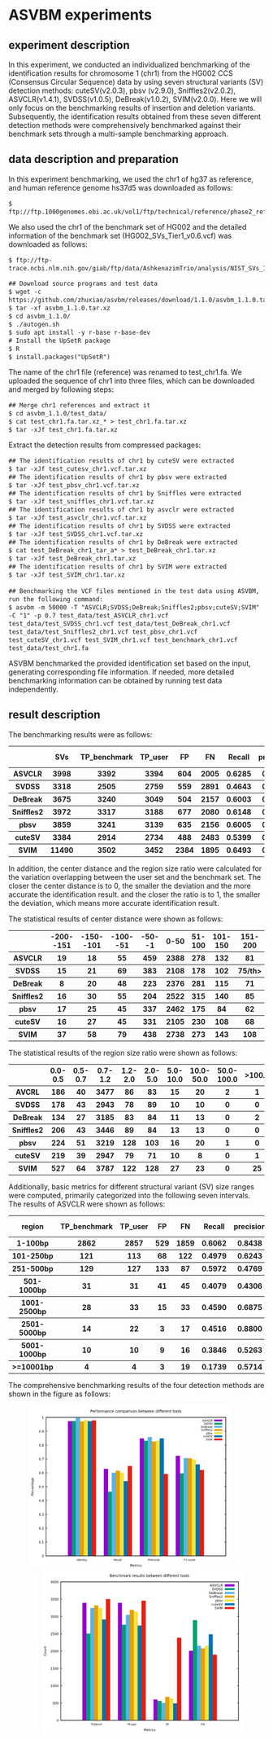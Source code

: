 # ASVBM experiments

## experiment description

In this experiment, we conducted an individualized benchmarking of the identification results for chromosome 1 (chr1) from the HG002 CCS (Consensus Circular Sequence) data by using seven structural variants (SV) detection methods: cuteSV(v2.0.3), pbsv (v2.9.0), Sniffles2(v2.0.2), ASVCLR(v1.4.1), SVDSS(v1.0.5), DeBreak(v1.0.2), SVIM(v2.0.0). Here we will only focus on the benchmarking results of insertion and deletion variants. Subsequently, the identification results obtained from these seven different detection methods were comprehensively benchmarked against their benchmark sets through a multi-sample benchmarking approach.

## data description and preparation


In this experiment benchmarking, we used the chr1 of hg37 as reference, and human reference genome hs37d5 was downloaded as follows:
``` 
$ ftp://ftp.1000genomes.ebi.ac.uk/vol1/ftp/technical/reference/phase2_reference_assembly_sequence/hs37d5.fa.gz. 
```
We also used the chr1 of the benchmark set of HG002 and the detailed information of the benchmark set (HG002_SVs_Tier1_v0.6.vcf) was downloaded as follows:
```
$ ftp://ftp-trace.ncbi.nlm.nih.gov/giab/ftp/data/AshkenazimTrio/analysis/NIST_SVs_Integration_v0.6
``` 

```
## Download source programs and test data
$ wget -c https://github.com/zhuxiao/asvbm/releases/download/1.1.0/asvbm_1.1.0.tar.xz
$ tar -xf asvbm_1.1.0.tar.xz
$ cd asvbm_1.1.0/
$ ./autogen.sh
$ sudo apt install -y r-base r-base-dev
# Install the UpSetR package
$ R
$ install.packages("UpSetR")
```
The name of the chr1 file (reference) was renamed to test_chr1.fa. We uploaded the sequence of chr1 into three files, which can be downloaded and merged by following steps:
```
## Merge chr1 references and extract it
$ cd asvbm_1.1.0/test_data/
$ cat test_chr1.fa.tar.xz_* > test_chr1.fa.tar.xz
$ tar -xJf test_chr1.fa.tar.xz
```
Extract the detection results from compressed packages:
```
## The identification results of chr1 by cuteSV were extracted
$ tar -xJf test_cutesv_chr1.vcf.tar.xz  
## The identification results of chr1 by pbsv were extracted
$ tar -xJf test_pbsv_chr1.vcf.tar.xz
## The identification results of chr1 by Sniffles were extracted
$ tar -xJf test_sniffles_chr1.vcf.tar.xz
## The identification results of chr1 by asvclr were extracted
$ tar -xJf test_asvclr_chr1.vcf.tar.xz
## The identification results of chr1 by SVDSS were extracted
$ tar -xJf test_SVDSS_chr1.vcf.tar.xz
## The identification results of chr1 by DeBreak were extracted
$ cat test_DeBreak_chr1_tar_a* > test_DeBreak_chr1.tar.xz
$ tar -xJf test_DeBreak_chr1.tar.xz
## The identification results of chr1 by SVIM were extracted
$ tar -xJf test_SVIM_chr1.tar.xz

## Benchmarking the VCF files mentioned in the test data using ASVBM, run the following command:
$ asvbm -m 50000 -T "ASVCLR;SVDSS;DeBreak;Sniffles2;pbsv;cuteSV;SVIM" -C "1" -p 0.7 test_data/test_ASVCLR_chr1.vcf test_data/test_SVDSS_chr1.vcf test_data/test_DeBreak_chr1.vcf test_data/test_Sniffles2_chr1.vcf test_pbsv_chr1.vcf test_cuteSV_chr1.vcf test_SVIM_chr1.vcf test_benchmark_chr1.vcf test_data/test_chr1.fa
```
ASVBM benchmarked the provided identification set based on the input, generating corresponding file information. If needed, more detailed benchmarking information can be obtained by running test data independently.

## result description
The benchmarking results were as follows:
<table>
  <thead>
    <tr>
    	  <th></th>
    	  <th>SVs</th>
      <th>TP_benchmark</th>
      <th>TP_user</th>
      <th>FP</th>
      <th>FN</th>
      <th>Recall</th>
      <th>precision</th>
      <th>F1 score</th>
      <th>Identity</th>
    </tr>
  </thead>
    <tbody>
    <tr>
    <th>ASVCLR</th>
      <th>3998</th>
      <th>3392</th>
      <th>3394</th>
      <th>604</th>
      <th>2005</th>
      <th>0.6285</th>
      <th>0.8489</th>
      <th>0.7223</th>
      <th>0.9724</th>
    </tr>
  </tbody>
  <tbody>
    <tr>
    <th>SVDSS</th>
      <th>3318</th>
      <th>2505</th>
      <th>2759</th>
      <th>559</th>
      <th>2891</th>
      <th>0.4643</th>
      <th>0.8315</th>
      <th>0.5959</th>
      <th>0.9739</th>
    </tr>
  </tbody>
    <tbody>
    <tr>
    <th>DeBreak</th>
      <th>3675</th>
      <th>3240</th>
      <th>3049</th>
      <th>504</th>
      <th>2157</th>
      <th>0.6003</th>
      <th>0.8581</th>
      <th>0.7065</th>
      <th>1.0000</th>
    </tr>
  </tbody>
     <tbody>
    <tr>
    <th>Sniffles2</th>
      <th>3972</th>
      <th>3317</th>
      <th>3188</th>
      <th>677</th>
      <th>2080</th>
      <th>0.6148</th>
      <th>0.8251</th>
      <th>0.7046</th>
      <th>0.9709</th>
    </tr>
  </tbody> 
   <tbody>
    <tr>
    <th>pbsv</th>
    	<th>3859</th>
      <th>3241</th>
      <th>3139</th>
      <th>635</th>
      <th>2156</th>
      <th>0.6005</th>
      <th>0.8317</th>
      <th>0.6975</th>
      <th>0.9818</th>
    </tr>
  </tbody>
  <tbody>
    <tr>
    <th>cuteSV</th>
      <th>3384</th>
      <th>2914</th>
      <th>2734</th>
      <th>488</th>
      <th>2483</th>
      <th>0.5399</th>
      <th>0.8485</th>
      <th>0.6599</th>
      <th>0.9720</th>
    </tr>
  </tbody>
  <tbody>
    <tr>
    <th>SVIM</th>
      <th>11490</th>
      <th>3502</th>
      <th>3452</th>
      <th>2384</th>
      <th>1895</th>
      <th>0.6493</th>
      <th>0.5915</th>
      <th>0.6190</th>
      <th>0.9776</th>
    </tr>
  </tbody>
</table>

In addition, the center distance and the region size ratio were calculated for the variation overlapping between the user set and the benchmark set. The closer the center distance is to 0, the smaller the deviation and the more accurate the identification result. and the closer the ratio is to 1, the smaller the deviation, which means more accurate identification result.

The statistical results of center distance were shown as follows:
<table>
  <thead>
    <tr>
    	  <th></th>
    	  <th>-200--151</th>
      <th>-150--101</th>
      <th>-100--51</th>
      <th>-50--1</th>
      <th>0-50</th>
      <th>51-100</th>
      <th>101-150</th>
      <th>151-200</th>
    </tr>
  </thead>
  <tbody>
    <tr>
    <th>ASVCLR</th>
      <th>19</th>
      <th>18</th>
      <th>55</th>
      <th>459</th>
      <th>2388</th>
      <th>278</th>
      <th>132</th>
      <th>81</th>
    </tr>
  </tbody>
   <tbody>
    <tr>
    <th>SVDSS</th>
      <th>15</th>
      <th>21</th>
      <th>69</th>
      <th>383</th>
      <th>2108</th>
      <th>178</th>
      <th>102</th>
      <th>75/th>
    </tr>
  </tbody>
   <tbody>
    <tr>
    <th>DeBreak</th>
      <th>8</th>
      <th>20</th>
      <th>48</th>
      <th>223</th>
      <th>2376</th>
      <th>281</th>
      <th>115</th>
      <th>71</th>
    </tr>
  </tbody>
     <tbody>
    <tr>
    <th>Sniffles2</th>
      <th>16</th>
      <th>30</th>
      <th>55</th>
      <th>204</th>
      <th>2522</th>
      <th>315</th>
      <th>140</th>
      <th>85</th>
    </tr>
  </tbody>
   <tbody>
    <tr>
    <th>pbsv</th>
    	  <th>17</th>
      <th>25</th>
      <th>45</th>
      <th>337</th>
      <th>2462</th>
      <th>175</th>
      <th>84</th>
      <th>62</th>
    </tr>
  </tbody>
  <tbody>
    <tr>
    <th>cuteSV</th>
      <th>16</th>
      <th>27</th>
      <th>45</th>
      <th>331</th>
      <th>2105</th>
      <th>230</th>
      <th>108</th>
      <th>68</th>
    </tr>
  </tbody>
   <tbody>
    <tr>
    <th>SVIM</th>
      <th>37</th>
      <th>58</th>
      <th>79</th>
      <th>438</th>
      <th>2738</th>
      <th>273</th>
      <th>143</th>
      <th>108</th>
    </tr>
  </tbody>
</table>

The statistical results of the region size ratio were shown as follows:

<table>
  <thead>
    <tr>
    	  <th></th>
    	  <th>0.0-0.5</th>
      <th>0.5-0.7</th>
      <th>0.7-1.2</th>
      <th>1.2-2.0</th>
      <th>2.0-5.0</th>
      <th>5.0-10.0</th>
      <th>10.0-50.0</th>
      <th>50.0-100.0</th>
      <th>>100.0</th>
    </tr>
  </thead>
     <tbody>
    <tr>
    <th>AVCRL</th>
      <th>186</th>
      <th>40</th>
      <th>3477</th>
      <th>86</th>
      <th>83</th>
      <th>15</th>
      <th>20</th>
      <th>2</th>
      <th>1</th>
    </tr>
  </tbody>
   <tbody>
    <tr>
    <th>SVDSS</th>
      <th>178</th>
      <th>43</th>
      <th>2943</th>
      <th>78</th>
      <th>89</th>
      <th>10</th>
      <th>10</th>
      <th>0</th>
      <th>0</th>
    </tr>
  </tbody>
   <tbody>
    <tr>
    <th>DeBreak</th>
      <th>134</th>
      <th>27</th>
      <th>3185</th>
      <th>83</th>
      <th>84</th>
      <th>11</th>
      <th>13</th>
      <th>0</th>
      <th>2</th>
    </tr>
  </tbody>
  <tbody>
    <tr>
    <th>Sniffles2</th>
      <th>206</th>
      <th>43</th>
      <th>3446</th>
      <th>89</th>
      <th>84</th>
      <th>13</th>
      <th>13</th>
      <th>0</th>
      <th>0</th>
    </tr>
  </tbody>
   <tbody>
    <tr>
    <th>pbsv</th>
    	<th>224</th>
      <th>51</th>
      <th>3219</th>
      <th>128</th>
      <th>103</th>
      <th>16</th>
      <th>20</th>
      <th>1</th>
      <th>0</th>
    </tr>
  </tbody>
    <tbody>
    <tr>
    <th>cuteSV</th>
      <th>219</th>
      <th>39</th>
      <th>2947</th>
      <th>79</th>
      <th>71</th>
      <th>10</th>
      <th>8</th>
      <th>0</th>
      <th>1</th>
    </tr>
  </tbody>
  <tbody>
    <tr>
    <th>SVIM</th>
      <th>527</th>
      <th>64</th>
      <th>3787</th>
      <th>122</th>
      <th>128</th>
      <th>27</th>
      <th>23</th>
      <th>0</th>
      <th>25</th>
    </tr>
  </tbody>
</table>

Additionally, basic metrics for different structural variant (SV) size ranges were computed, primarily categorized into the following seven intervals. The results of ASVCLR were shown as follows:

<table>
  <thead>
    <tr>
    	  <th>region</th>
      <th>TP_benchmark</th>
      <th>TP_user</th>
      <th>FP</th>
      <th>FN</th>
      <th>Recall</th>
      <th>precision</th>
      <th>F1 score</th>
      <th>Identity</th>
    </tr>
  </thead>
  <tbody>
    <tr>
    	  <th>1-100bp</th>
      <th>2862</th>
      <th>2857</th>
      <th>529</th>
      <th>1859</th>
      <th>0.6062</th>
      <th>0.8438</th>
      <th>0.7055</th>
      <th>0.9708</th>
    </tr>
    <tr>
    	  <th>101-250bp</th>
      <th>121</th>
      <th>113</th>
      <th>68</th>
      <th>122</th>
      <th>0.4979</th>
      <th>0.6243</th>
      <th>0.5540</th>
      <th>0.9915</th>
    </tr>
    <tr>
    	  <th>251-500bp</th>
      <th>129</th>
      <th>127</th>
      <th>133</th>
      <th>87</th>
      <th>0.5972</th>
      <th>0.4769</th>
      <th>0.5248</th>
      <th>0.9917</th>
    </tr>
    <tr>
    	  <th>501-1000bp</th>
      <th>31</th>
      <th>31</th>
      <th>41</th>
      <th>45</th>
      <th>0.4079</th>
      <th>0.4306</th>
      <th>0.4189</th>
      <th>0.9988</th>
    </tr>
    <tr>
    	  <th>1001-2500bp</th>
      <th>28</th>
      <th>33</th>
      <th>15</th>
      <th>33</th>
      <th>0.4590</th>
      <th>0.6875</th>
      <th>0.5505</th>
      <th>0.9969</th>
    </tr>
        <tr>
    	  <th>2501-5000bp</th>
      <th>14</th>
      <th>22</th>
      <th>3</th>
      <th>17</th>
      <th>0.4516</th>
      <th>0.8800</th>
      <th>0.5969</th>
      <th>0.9999</th>
    </tr>
    <tr>
    	  <th>5001-1000bp</th>
      <th>10</th>
      <th>10</th>
      <th>9</th>
      <th>16</th>
      <th>0.3846</th>
      <th>0.5263</th>
      <th>0.4444</th>
      <th>1.0000</th>
    </tr>
    <tr>
    	  <th>>=10001bp</th>
      <th>4</th>
      <th>4</th>
      <th>3</th>
      <th>19</th>
      <th>0.1739</th>
      <th>0.5714</th>
      <th>0.2667</th>
      <th>1.0000</th>
    </tr>
  </tbody>
</table>

The comprehensive benchmarking results of the four detection methods are shown in the figure as follows:

<div style="text-align:center;">
<img src="img/Performance comparison between different tools.png" alt= "Performance comparison between different tools" width= "400" heiht="300" style="margin-right:25px"> 
<img src="img/Benchmark results between different tools.png" alt= "Benchmark results between different tools" width= "400" heiht="300" style="margin-left:25px;" >
</div>
